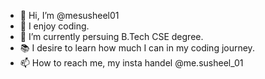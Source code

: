 - 👋 Hi, I’m @mesusheel01
- 👀 I enjoy coding.
- 🌱 I’m currently persuing B.Tech CSE degree.
- 📚 I desire to learn how much I can in my coding journey. 
-  📫 How to reach me, my insta handel @me.susheel_01


<!---
mesusheel01/mesusheel01 is a ✨ special ✨ repository because its `README.md` (this file) appears on your GitHub profile.
You can click the Preview link to take a look at your changes.
--->
